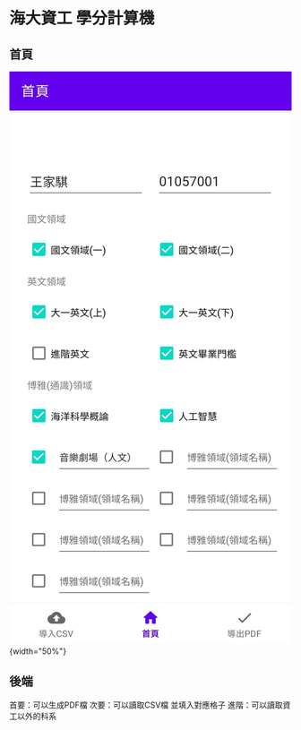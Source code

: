 # 海大資工 學分計算機

## 首頁
![image](https://github.com/partner0487/NTOU-credit-calculation/blob/master/image/home.jpg){width="50%"}

## 後端
首要：可以生成PDF檔
次要：可以讀取CSV檔 並填入對應格子
進階：可以讀取資工以外的科系 

